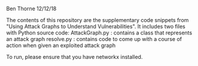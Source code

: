 Ben Thorne
12/12/18

The contents of this repository are the supplementary code snippets from 
"Using Attack Graphs to Understand Vulnerabilities". It includes two files 
with Python source code:
	AttackGraph.py : contains a class that represents an attack graph
	resolve.py     : contains code to come up with a course of action
                         when given an exploited attack graph

To run, please ensure that you have networkx installed.
